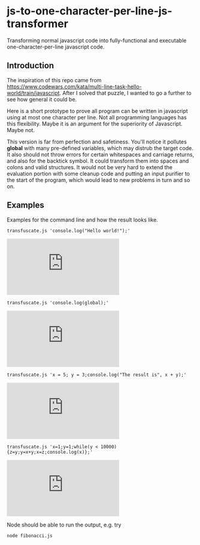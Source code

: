 # js-to-one-character-per-line-js-transformer
Transforming normal javascript code into fully-functional and executable one-character-per-line javascript code.

## Introduction

The inspiration of this repo came from https://www.codewars.com/kata/multi-line-task-hello-world/train/javascript. After I solved that puzzle, I wanted to go a further to see how general it could be.

Here is a short prototype to prove all program can be written in javascript using at most one character per line. Not all programming languages has this flexibility. Maybe it is an argument for the superiority of Javascript. Maybe not.

This version is far from perfection and safetiness. You'll notice it pollutes **global** with many pre-defined variables, which may distrub the target code. It also should not throw errors for certain whitespaces and carriage returns, and also for the backtick symbol. It could transform them into spaces and colons and valid structures. It would not be very hard to extend the evaluation portion with some cleanup code and putting an input purifier to the start of the program, which would lead to new problems in turn and so on.

## Examples

Examples for the command line and how the result looks like.

```
transfuscate.js 'console.log("Hello world!");'
```

![hello_world.js](https://github.com/Lyapunov/js-to-one-character-per-line-js-transformer/blob/master/examples/hello_world.js)

```
transfuscate.js 'console.log(global);'
```
![printing_out_global.js](https://github.com/Lyapunov/js-to-one-character-per-line-js-transformer/blob/master/examples/printing_out_global.js)

```
transfuscate.js 'x = 5; y = 3;console.log("The result is", x + y);'
```

![adding_two_numbers.js](https://github.com/Lyapunov/js-to-one-character-per-line-js-transformer/blob/master/examples/adding_two_numbers.js)

```
transfuscate.js 'x=1;y=1;while(y < 10000){z=y;y=x+y;x=z;console.log(x)};'
```

![fibonacci.js](https://github.com/Lyapunov/js-to-one-character-per-line-js-transformer/blob/master/examples/fibonacci.js)

Node should be able to run the output, e.g. try

```
node fibonacci.js
```

